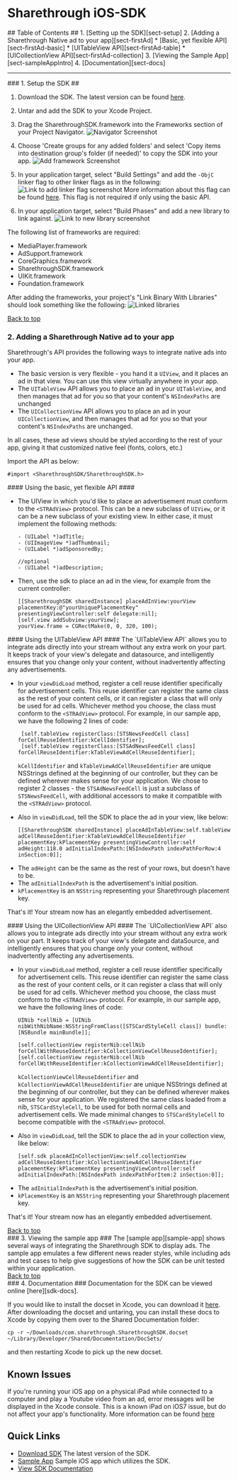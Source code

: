 # Sharethrough iOS-SDK #

<div class="section-footer"></div>

<div id="toc"></div>
## Table of Contents ##
1. [Setting up the SDK][sect-setup]
2. [Adding a Sharethrough Native ad to your app][sect-firstAd]
	* [Basic, yet flexible API] [sect-firstAd-basic]
	* [UITableView API][sect-firstAd-table]
	* [UICollectionView API][sect-firstAd-collection]
3. [Viewing the Sample App][sect-sampleAppIntro]
4. [Documentation][sect-docs]

<hr/>
<div id="setup"></div>
### 1. Setup the SDK ##

1. Download the SDK. The latest version can be found [here][sdk].

1. Untar and add the SDK to your Xcode Project.

1. Drag the SharethroughSDK.framework into the Frameworks section of your Project Navigator.
![Navigator Screenshot][nav-screenshot]

1. Choose 'Create groups for any added folders' and select 'Copy items into destination group's folder (if needed)' to copy the SDK into your app.
![Add framework Screenshot][copy-screenshot]

1. In your application target, select "Build Settings" and add the `-ObjC` linker flag to other linker flags as in the following:
![Link to add linker flag screenshot][linker-flag-screenshot]
More information about this flag can be found [here][apple-technical-note-linker-flag]. This flag is not required if only using the basic API.

1. In your application target, select "Build Phases" and add a new library to link against.
![Link to new library screenshot][project_settings-screenshot]

The following list of frameworks are required:

- MediaPlayer.framework
- AdSupport.framework
- CoreGraphics.framework
- SharethroughSDK.framework
- UIKit.framework
- Foundation.framework

After adding the frameworks, your project's "Link Binary With Libraries" should look something like the following:
![Linked libraries][linked-libraries-screenshot]

</hr>

<div id="first-ad-intro"><a href="#toc">Back to top</a></div>

### 2. Adding a Sharethrough Native ad to your app ###
Sharethrough's API provides the following ways to integrate native ads into your app.

- The basic version is very flexible - you hand it a  `UIView`, and it places an ad in that view. You can use this view virtually anywhere in your app.
- The `UITableView` API allows you to place an ad in your `UITableView`, and then manages that ad for you so that your content's `NSIndexPaths` are unchanged
- The `UICollectionView` API allows you to place an ad in your `UICollectionView`, and then manages that ad for you so that your content's `NSIndexPaths` are unchanged.

In all cases, these ad views should be styled according to the rest of your app, giving it that customized native feel (fonts, colors, etc.)

Import the API as below:

```
#import <SharethroughSDK/SharethroughSDK.h>
```

<div id="first-ad-basic"></div>
#### Using the basic, yet flexible API ####

* The UIView in which you'd like to place an advertisement must conform to the `<STRAdView>` protocol. This can be a new subclass of `UIView`, or it can be a new subclass of your existing view. In either case, it must implement the following methods:

	```
	- (UILabel *)adTitle;
	- (UIImageView *)adThumbnail;
	- (UILabel *)adSponsoredBy;

	//optional
	- (UILabel *)adDescription;
	```

* Then, use the sdk to place an ad in the view, for example from the current controller:

	```
 	[[SharethroughSDK sharedInstance] placeAdInView:yourView placementKey:@"yourUniquePlacementKey" presentingViewController:self delegate:nil];
	[self.view addSubview:yourView];
	yourView.frame = CGRectMake(0, 0, 320, 100);
	```

<div id="first-ad-table"></div>
#### Using the UITableView API ####
The `UITableView API` allows you to integrate ads directly into your stream without any extra work on your part. It keeps track of your view's delegate and datasource, and intelligently ensures that you change only your content, without inadvertently affecting any advertisements.

* In your `viewDidLoad` method, register a cell reuse identifier specifically for advertisement cells. This reuse identifier can register the same class as the rest of your content cells, or it can register a class that will only be used for ad cells. Whichever method you choose, the class must conform to the `<STRAdView>` protocol. For example, in our sample app, we have the following 2 lines of code:

   ```
    [self.tableView registerClass:[STSNewsFeedCell class] forCellReuseIdentifier:kCellIdentifier];
    [self.tableView registerClass:[STSAdNewsFeedCell class] forCellReuseIdentifier:kTableViewAdCellReuseIdentifier];
   ```


	`kCellIdentifier` and `kTableViewAdCellReuseIdentifier` are unique NSStrings defined at the beginning of our controller, but they can be defined wherever makes sense for your application. We chose to register 2 classes - the `STSAdNewsFeedCell` is just a subclass of `STSNewsFeedCell`, with additional accessors to make it compatible with the `<STRAdView>` protocol.

* Also in `viewDidLoad`, tell the SDK to place the ad in your view, like below:

	```
	[[SharethroughSDK sharedInstance] placeAdInTableView:self.tableView adCellReuseIdentifier:kTableViewAdCellReuseIdentifier placementKey:kPlacementKey presentingViewController:self adHeight:118.0 adInitialIndexPath:[NSIndexPath indexPathForRow:4 inSection:0]];
	```

 - The `adHeight` can be the same as the rest of your rows, but doesn't have to be.
 - The `adInitialIndexPath` is the advertisement's initial position.
 - `kPlacementKey` is an `NSString` representing your Sharethrough placement key.

That's it! Your stream now has an elegantly embedded advertisement.



<div id="first-ad-collection"></div>
#### Using the UICollectionView API ####
The `UICollectionView API` also allows you to integrate ads directly into your stream without any extra work on your part. It keeps track of your view's delegate and dataSource, and intelligently ensures that you change only your content, without inadvertently affecting any advertisements.

* In your `viewDidLoad` method, register a cell reuse identifier specifically for advertisement cells. This reuse identifier can register the same class as the rest of your content cells, or it can register a class that will only be used for ad cells. Whichever method you choose, the class must conform to the `<STRAdView>` protocol. For example, in our sample app, we have the following lines of code:

   ```
   UINib *cellNib = [UINib nibWithNibName:NSStringFromClass([STSCardStyleCell class]) bundle:[NSBundle mainBundle]];

   [self.collectionView registerNib:cellNib forCellWithReuseIdentifier:kCollectionViewCellReuseIdentifier];
   [self.collectionView registerNib:cellNib forCellWithReuseIdentifier:kCollectionViewAdCellReuseIdentifier];
   ```


	`kCollectionViewCellReuseIdentifier` and `kCollectionViewAdCellReuseIdentifier` are unique NSStrings defined at the beginning of our controller, but they can be defined wherever makes sense for your application. We registered the same class loaded from a nib, `STSCardStyleCell`, to be used for both normal cells and advertisement cells. We made minimal changes to `STSCardStyleCell` to become compatible with the `<STRAdView>` protocol.

* Also in `viewDidLoad`, tell the SDK to place the ad in your collection view, like below:

	```
    [self.sdk placeAdInCollectionView:self.collectionView adCellReuseIdentifier:kCollectionViewAdCellReuseIdentifier placementKey:kPlacementKey presentingViewController:self adInitialIndexPath:[NSIndexPath indexPathForItem:2 inSection:0]];
	```

 - The `adInitialIndexPath` is the advertisement's initial position.
 - `kPlacementKey` is an `NSString` representing your Sharethrough placement key.

That's it! Your stream now has an elegantly embedded advertisement.


</hr>
<div id="viewing-the-sample-app"><a href="#toc">Back to top</a></div>
### 3. Viewing the sample app ###
The [sample app][sample-app] shows several ways of integrating the Sharethrough SDK to display ads. The sample app emulates a few different news reader styles, while including ads and test cases to help give suggestions of how the SDK can be unit tested within your application.

<div id="documentation"><a href="#toc">Back to top</a></div>
</hr>
### 4. Documentation ###
Documentation for the SDK can be viewed online [here][sdk-docs].

If you would like to install the docset in Xcode, you can download it [here][docset]. After downloading the docset and untaring, you can install these docs to Xcode by copying them over to the Shared Documentation folder:

```
cp -r ~/Downloads/com.sharethrough.SharethroughSDK.docset ~/Library/Developer/Shared/Documentation/DocSets/
```

and then restarting Xcode to pick up the new docset.


## Known Issues ##
If you're running your iOS app on a physical iPad while connected to a computer and play a Youtube video from an ad, error messages will be displayed in the Xcode console. This is a known iPad on iOS7 issue, but do not affect your app's functionality. More information can be found [here][stack-overflow]


## Quick Links ##
* [Download SDK][sdk] The latest version of the SDK.
* [Sample App][sample-app] Sample iOS app which utilizes the SDK.
* [View SDK Documentation][sdk-docs]

[sdk]: http://s3.amazonaws.com/iOS-SDK/SharethroughSDK.framework.tar
[nav-screenshot]: documentation/getting_started/nav_screenshot.png
[copy-screenshot]: documentation/getting_started/copy_screenshot.png
[linked-libraries-screenshot]: documentation/getting_started/frameworks_screenshot.png
[linker-flag-screenshot]: documentation/getting_started/linker_flag_screenshot.png
[apple-technical-note-linker-flag]: https://developer.apple.com/library/mac/qa/qa1490/_index.html
[project_settings-screenshot]: documentation/getting_started/project_settings_screenshot.png
[docset]: http://s3.amazonaws.com/iOS-SDK/com.sharethrough.SharethroughSDK.docset.tar
[stack-overflow]: http://stackoverflow.com/questions/19034954/ios7-uiwebview-youtube-video
[sample-app]: https://github.com/sharethrough/iOS-Sample-App
[sdk-docs]: iOS/index.html
[sect-setup]: #setup
[sect-firstAd]: #first-ad-intro
[sect-firstAd-basic]: #first-ad-basic
[sect-firstAd-table]: #first-ad-table
[sect-firstAd-collection]: #first-ad-collection
[sect-sampleAppIntro]: #viewing-the-sample-app
[sect-docs]: #documentation
